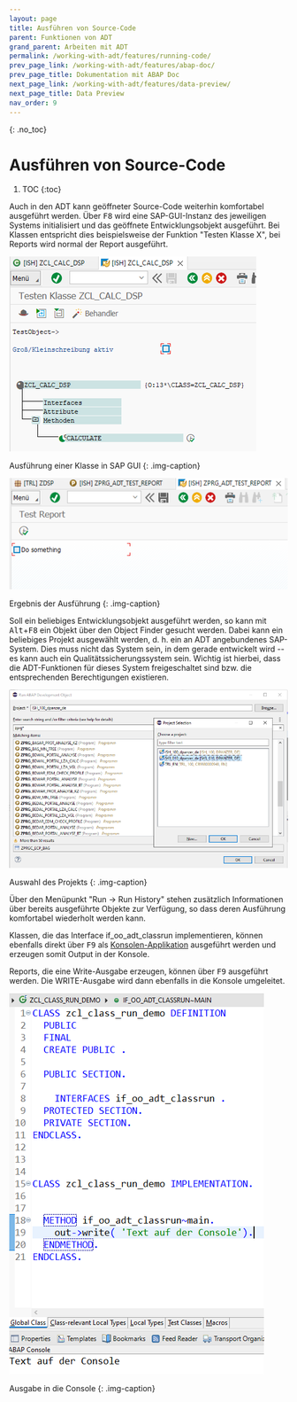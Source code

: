 ```yaml
---
layout: page
title: Ausführen von Source-Code
parent: Funktionen von ADT
grand_parent: Arbeiten mit ADT
permalink: /working-with-adt/features/running-code/
prev_page_link: /working-with-adt/features/abap-doc/
prev_page_title: Dokumentation mit ABAP Doc
next_page_link: /working-with-adt/features/data-preview/
next_page_title: Data Preview
nav_order: 9
---
```


{: .no_toc}
# Ausführen von Source-Code

1. TOC
{:toc}

Auch in den ADT kann geöffneter Source-Code weiterhin komfortabel ausgeführt werden. Über <kbd>F8</kbd> wird eine SAP-GUI-Instanz des jeweiligen Systems initialisiert und das geöffnete Entwicklungsobjekt ausgeführt. Bei Klassen entspricht dies beispielsweise der Funktion "Testen Klasse X", bei Reports wird normal der Report ausgeführt.

![In Eclipse ausgeführte Klasse](../img/image46.png)

Ausführung einer Klasse in SAP GUI
{: .img-caption}

![Ergebnis der Ausführung](../img/image1.png)

Ergebnis der Ausführung
{: .img-caption}

Soll ein beliebiges Entwicklungsobjekt ausgeführt werden, so kann mit <kbd>Alt</kbd>+<kbd>F8</kbd> ein Objekt über den Object Finder gesucht werden. Dabei kann ein beliebiges Projekt ausgewählt werden, d. h. ein an ADT angebundenes SAP-System. Dies muss nicht das System sein, in dem gerade entwickelt wird -- es kann auch ein Qualitätssicherungssystem sein. Wichtig ist hierbei, dass die ADT-Funktionen für dieses System freigeschaltet sind bzw. die entsprechenden Berechtigungen existieren.

![Auswahl des Projekts](../img/image21.png)

Auswahl des Projekts
{: .img-caption}

Über den Menüpunkt "Run → Run History" stehen zusätzlich Informationen über bereits ausgeführte Objekte zur Verfügung, so dass deren Ausführung komfortabel wiederholt werden kann.

Klassen, die das Interface if_oo_adt_classrun implementieren, können ebenfalls direkt über <kbd>F9</kbd> als [Konsolen-Applikation](https://help.sap.com/docs/ABAP_PLATFORM_NEW/c238d694b825421f940829321ffa326a/520a4e84024b4a96b3793775bf9e6844.html) ausgeführt werden und erzeugen somit Output in der Konsole.

Reports, die eine Write-Ausgabe erzeugen, können über <kbd>F9</kbd> ausgeführt werden. Die WRITE-Ausgabe wird dann ebenfalls in die Konsole umgeleitet.

![Ausgabe in die Console](../img/image16.png)

Ausgabe in die Console
{: .img-caption}
